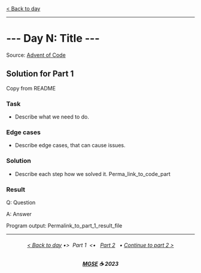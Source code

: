 [< Back to day](../README.md)

---

# --- Day N: Title ---

Source: [Advent of Code](https://adventofcode.com/2023/day/N)

## Solution for Part 1

Copy from README

### Task

- Describe what we need to do.

### Edge cases

- Describe edge cases, that can cause issues.

### Solution

- Describe each step how we solved it.
  Perma_link_to_code_part

### Result

Q: Question

A: Answer

Program output:
Permalink_to_part_1_result_file

---

<h6 align="center">

[< Back to day](../README.md)
•>&nbsp; Part 1 &nbsp;<•
&nbsp; [Part 2](../Solution.2.md) &nbsp; •
[Continue to part 2 >](../Solution.2.md)

</h6>

<h6 align="center">

<b><a href="https://github.com/MGSE97" target="_blank">MGSE</a> ☕ 2023</b>

</h6>
